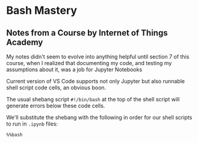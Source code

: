 # Bash Mastery

## Notes from a Course by Internet of Things Academy

My notes didn't seem to evolve into anything helpful until
section 7 of this course, when I realized that documenting my code, and testing my assumptions about it,
was a job for Jupyter Notebooks

Current version of VS Code supports not only Jupyter but also
runnable shell script code cells, an obvious boon.

The usual shebang script `#!/bin/bash` at the top of the shell script will generate errors below these code cells.

We'll substitute the shebang with the following in order for our shell scripts to run in `.ipynb` files:

``` bash
%%bash
```

